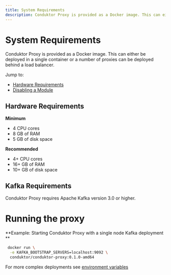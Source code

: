 ```yaml
---
title: System Requirements
description: Conduktor Proxy is provided as a Docker image. This can either be deployed in a single container or a number of proxies can be deployed behind a load balancer.
---
```


# System Requirements

Conduktor Proxy is provided as a Docker image. This can either be deployed in a single container or a number of proxies can be deployed behind a load balancer.

Jump to:

- [Hardware Requirements](#hardware-requirements)
- [Disabling a Module](#disabling-a-module)

## Hardware Requirements

**Minimum**

- 4 CPU cores
- 8 GB of RAM
- 5 GB of disk space

**Recommended**

- 4+ CPU cores
- 16+ GB of RAM
- 10+ GB of disk space

## Kafka Requirements

Conduktor Proxy requires Apache Kafka version 3.0 or higher.

# Running the proxy

**Example: Starting Conduktor Proxy with a single node Kafka deployment **

```bash
 docker run \
  -e KAFKA_BOOTSTRAP_SERVERS=localhost:9092 \
  conduktor/conduktor-proxy:0.1.0-amd64
```

For more complex deployments see [environment variables](../configuration/env-variables)
